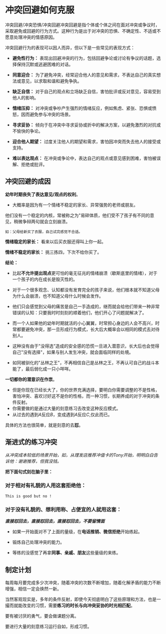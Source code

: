 # 冲突回避如何克服

冲突回避/冲突恐惧/冲突回避冲突回避是指个体或个体之间在面对冲突或争议时，采取避免或回避的行为方式。这种行为是出于对冲突的恐惧、不确定性、不适或不愿意处理冲突的情感原因。

冲突回避行为的表现可以因人而异，但以下是一些常见的表现方式：

+ **避免性行为：** 表现出回避冲突的行为，包括回避争论或讨论有争议的话题，选择保持沉默或逃避困难的对话。

+ **同意迎合：** 为了避免冲突，经常迎合他人的意见和需求，不表达自己的真实想法或意见，以求取和谐和避免争执。

+ **缺乏自信：** 对于自己的观点和立场缺乏自信，害怕批评或反对意见，容易受到他人的影响。

+ **情绪压抑：** 对冲突或争吵产生强烈的情绪反应，例如焦虑、紧张、恐惧或愤怒，因而避免参与冲突的场景。

+ **寻求妥协：** 倾向于在冲突中寻求妥协或折中的解决方案，以避免激烈的对抗或不愉快的争论。

+ **迎合他人期望：** 过度关注他人的期望和需求，害怕因冲突而失去他人的接受或支持。

+ **难以表达观点：** 在冲突或争论中，表达自己的观点或意见感到困难，害怕被误解、拒绝或批评。

## 冲突回避的成因

**幼年时期丧失了表达意见/观点的权利**。

+ 大概率是因为有一个情绪不稳定的家长、异常强势的老师或朋友。

他们没有一个稳定的内核，常被称之为"易碎体质，他们受不了孩子有不同的意见，稍微争辩两句就会立刻崩溃。

```text
如：父母给新买了衣服，自己试完感觉不合适。
```

**情绪稳定的家长：** 看来以后买衣服还得叫上你一起。

**情绪不稳定的家长：** 挑三拣四，下次不给你买了。

**结论：**

+ 比起**不允许提出观点**更可怕的毫无征兆的情绪崩溃（歇斯底里的情绪），对于一个孩子的内在成长是毁灭性的。

+ 对于一个很多观念、认知都没有发育完全的孩子来说，他们根本就不知道父母为什么会崩溃，也不知道父母什么时候会发作。
+ 他们只会感觉到父母的痛苦是自己一手造成的，继而就会给他们带来一种非常错误的认知：只要我时时刻刻的顺着他们，他们开心了问题就解决了。
+ 而一个人如果他的幼年时期就活的小心翼翼，时常担心身边的人会不高兴，时常都要避免冲突，那一旦形成行为模式，长大后大概率会以相同的模式去对待别人。
+ 这种没有由于"没得选"造成的安全感的恐慌一旦进入潜意识，长大后也会觉得自己"没有选择"，如果与别人发生冲突，就会面临同样的处境。
+ 如同被驯化的"丛林之王"，不再相信自己是丛林之王，不再认可自己的战斗本能了，最后弱化成一只小咩咩。

**一切都你的潜意识在作祟**。

+ 但是你现在已经长大了，你的世界充满选择，要明白你需要调整的不是性格，害怕冲突、喜欢讨好这不是你的性格，而一种习惯，长期养成的对于冲突的条件反射。
+ 你需要做的是通过大量的刻意练习去改变这种反应模式。
+ 从过去的遇到*A*反应*B*，变成遇到*A*反应*C*,仅此而已。

具体的方法也很简单，就是刻意的去**怼**。

## 渐进式的练习冲突

*从冲突成本较低的场景开始，如，从理发店推荐冲值卡的Tony开始，明明白白告诉他：谢谢推荐，但我没钱。*

**把下面句式刻在脑子里：**

### 对于相对有礼貌的人用这套拒绝他：
```text
This is good but no !
```

### 对于没有礼貌的、想利用称、占便宜的人就用这套：

***直接怼回去，直接怼回去，直接怼回去，不要留情面***

+ 如果一开始面对不了上面的量级，在**电话推销、微信拒绝**开始练起。

+ 锻炼自己处理冲突的能力。

+ 等练的没感觉了再拿**同事、亲戚、朋友**这些量级的来练。

## 制定计划

每周每月要完成多少次冲突，随着冲突的次数不断增加，随着化解矛盾的能力不断增强，相信一定会焕然一新。

当然客观现实是，多年的条件反射，即使今天彻底明白了这些原理和方法，也是一撮而就能改变的习惯，需要**练习的时长与向冲突妥协的时光相匹配**。

要有被讨厌的勇气，要会做课题分离。

要进行大量的刻意练习运行自如，形成习惯。


















